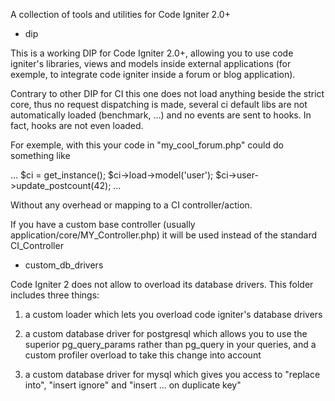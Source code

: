 A collection of tools and utilities for Code Igniter 2.0+

* dip

This is a working DIP for Code Igniter 2.0+, allowing you to use code igniter's libraries, views and models inside external applications (for exemple, to integrate code igniter inside a forum or blog application).

Contrary to other DIP for CI this one does not load anything beside the strict core, thus no request dispatching is made, several ci default libs are not automatically loaded (benchmark, ...) and no events are sent to hooks. In fact, hooks are not even loaded.

For exemple, with this your code in "my_cool_forum.php" could do something like

...
$ci = get_instance();
$ci->load->model('user');
$ci->user->update_postcount(42);
...

Without any overhead or mapping to a CI controller/action.

If you have a custom base controller (usually application/core/MY_Controller.php) it will be used instead of the standard CI_Controller

* custom_db_drivers

Code Igniter 2 does not allow to overload its database drivers. This folder includes three things:

1) a custom loader which lets you overload code igniter's database drivers

2) a custom database driver for postgresql which allows you to use the superior pg_query_params rather than pg_query in your queries, and a custom profiler overload to take this change into account

3) a custom database driver for mysql which gives you access to "replace into", "insert ignore" and "insert ... on duplicate key"
